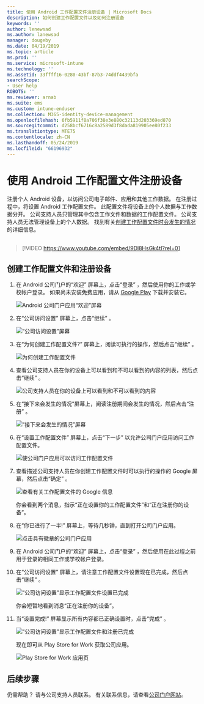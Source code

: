 ```yaml
---
title: 使用 Android 工作配置文件注册设备 | Microsoft Docs
description: 如何创建工作配置文件以及如何注册设备
keywords: ''
author: lenewsad
ms.author: lanewsad
manager: dougeby
ms.date: 04/19/2019
ms.topic: article
ms.prod: ''
ms.service: microsoft-intune
ms.technology: ''
ms.assetid: 33ffff16-0280-43bf-87b3-74ddf4439bfa
searchScope:
- User help
ROBOTS: ''
ms.reviewer: arnab
ms.suite: ems
ms.custom: intune-enduser
ms.collection: M365-identity-device-management
ms.openlocfilehash: 6fb5911f8a706f38e3e880c32113d203369ed870
ms.sourcegitcommit: d258bcf6716c8a2589d3f8dada819905ee80f233
ms.translationtype: MTE75
ms.contentlocale: zh-CN
ms.lasthandoff: 05/24/2019
ms.locfileid: "66196932"
---
```

# <a name="enroll-device-with-android-work-profile"></a>使用 Android 工作配置文件注册设备

注册个人 Android 设备，以访问公司电子邮件、应用和其他工作数据。 在注册过程中，将设置 Android 工作配置文件。 此配置文件将设备上的个人数据与工作数据分开。 公司支持人员只管理其中包含工作文件和数据的工作配置文件。 公司支持人员无法管理设备上的个人数据。 找到有关[创建工作配置文件时会发生的情况](what-happens-when-you-create-a-work-profile-android.md)的详细信息。  
</br>
> [!VIDEO https://www.youtube.com/embed/9Dl8HsGk4tI?rel=0]

## <a name="create-work-profile-and-enroll-device"></a>创建工作配置文件和注册设备

1.  在 Android 公司门户的“欢迎”  屏幕上，点击“登录”  ，然后使用你的工作或学校帐户登录。 如果尚未安装免费应用，请从 [Google Play](https://play.google.com/store/apps/details?id=com.microsoft.windowsintune.companyportal) 下载并安装它。

    ![Android 公司门户应用“欢迎”屏幕](./media/and-enroll-0-welcome-screen.png)

2. 在“公司访问设置”  屏幕上，点击“继续”  。

    ![“公司访问设置”屏幕](/intune/media/android_cp_enroll_01_1709_new.png)

3.  在“为何创建工作配置文件?”  屏幕上，阅读可执行的操作，然后点击“继续”  。

    ![为何创建工作配置文件](./media/andr-afw-why-create-a-work-profile.png)

4.  查看公司支持人员在你的设备上可以看到和不可以看到的内容的列表，然后点击“继续”  。

    ![公司支持人员在你的设备上可以看到和不可以看到的内容](/intune/media/android_cp_enroll_02_after_1710.png)

5.  在“接下来会发生的情况”屏幕上，阅读注册期间会发生的情况，然后点击“注册”   。

    ![“接下来会发生的情况”屏幕](/intune/media/android_work_cp_enroll_03_after_1710.png)

6. 在“设置工作配置文件”  屏幕上，点击“下一步”  以允许公司门户应用访问工作配置文件。

    ![使公司门户应用可以访问工作配置文件](./media/andr-afw-tap-next-to-set-up-work-profile.png)

7. 查看描述公司支持人员在你创建工作配置文件时可以执行的操作的 Google 屏幕，然后点击“确定”  。

    ![查看有关工作配置文件的 Google 信息](./media/andr-afw-google-screen-what-it-can-do.png)

    你会看到两个消息，指示“正在设置你的工作配置文件”和“正在注册你的设备”。

8. 在“你已进行了一半!”  屏幕上，等待几秒钟，直到打开公司门户应用。

    ![点击具有徽章的公司门户应用](./media/andr-afw-tap-work-badged-company-portal-icon2.png)

9. 在 Android 公司门户的“欢迎”  屏幕上，点击“登录”  ，然后使用在此过程之前用于登录的相同工作或学校帐户登录。

10. 在“公司访问设置”  屏幕上，请注意工作配置文件设置现在已完成，然后点击“继续”  。

    ![“公司访问设置”显示工作配置文件设置已完成](./media/andr-afw-work-profile-now-set-up.png)

    你会短暂地看到消息“正在注册你的设备”。

11. 当“设置完成!”  屏幕显示所有内容都已正确设置时，点击“完成”  。

    ![“公司访问设置”显示工作配置文件和注册已完成](/intune/media/android_work_cp_enroll_04_after_1710.png)

    现在即可从 Play Store for Work 获取公司应用。

    ![Play Store for Work 应用页](./media/andr-afw-tap-work-play-store-icon.png)

## <a name="next-steps"></a>后续步骤  

仍需帮助？ 请与公司支持人员联系。 有关联系信息，请查看[公司门户网站](https://go.microsoft.com/fwlink/?linkid=2010980)。

